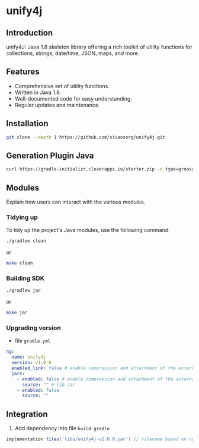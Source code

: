 # unify4j

## Introduction

unify4J: Java 1.8 skeleton library offering a rich toolkit of utility functions for collections, strings, date/time,
JSON, maps, and more.

## Features

- Comprehensive set of utility functions.
- Written in Java 1.8.
- Well-documented code for easy understanding.
- Regular updates and maintenance.

## Installation

```bash
git clone --depth 1 https://github.com/sivaosorg/unify4j.git
```

## Generation Plugin Java

```bash
curl https://gradle-initializr.cleverapps.io/starter.zip -d type=groovy-gradle-plugin  -d testFramework=testng -d projectName=unify4j -o unify4j.zip
```

## Modules

Explain how users can interact with the various modules.

### Tidying up

To tidy up the project's Java modules, use the following command:

```bash
./gradlew clean
```

or

```bash
make clean
```

### Building SDK

```bash
./gradlew jar
```

or

```bash
make jar
```

### Upgrading version

- file `gradle.yml`

```yaml
ng:
  name: unify4j
  version: v1.0.0
  enabled_link: false # enable compression and attachment of the external libraries
  jars:
    - enabled: false # enable compression and attachment of the external libraries
      source: "" # lib Jar
    - enabled: false
      source: ""
```

## Integration

1. Add dependency into file `build.gradle`

```gradle
implementation files('libs/unify4j-v1.0.0.jar') // filename based on ng.name and ng.version
```
